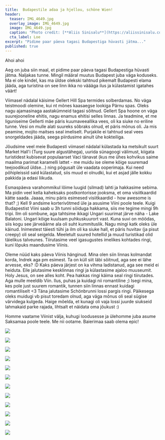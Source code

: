 ```yaml
---
title:  Budapestile adaa ja hjellou, schöne Wien!
header: 
  teaser: IMG_4649.jpg
  overlay_image: IMG_4649.jpg
  image: IMG_4649.jpg
  caption: "Photo credit: [**Aliis Sinisalu**](https://aliissinisalu.com/)"
  cta_label: Loe
excerpt: "Pidime paar päeva tagasi Budapestiga hüvasti jätma..."
published: true
---
```

Ahoi ahoi

Aeg on juba siin maal, et pidime paar päeva tagasi Budapestiga hüvasti jätma. Naljakas tunne. Mingil määral muutus Budapest juba väga koduseks. Ma ei ole kindel, kas ma üldse olekski tahtnud pikemalt Budapesti elama jääda, aga turistina on see linn ikka no väääga ilus ja külastamist igatahes väärt! 

Viimasel nädalal käisime Gellert Hill Spa termides solberdamas. No väga teistmoodi olemine, kui nt mõnes kaasaegse lookiga Pärnu spas. Oleks nagu ajamasinaga aastakümneid tagasi sõitnud. Gellert Spa hoone on väga suurejooneline ehitis, nagu enamus ehitisi selles linnas. Ja teadmine, et me liguniseime Gellerti mäe päris kuumaveeallika vees, oli ka siuke no eriline tunne. Vesi on mulle alati suureks sõbraks olnud, et päris mõnus oli. Ja mis peamine, mojito maitses seal imeliselt. Purjakile ei tahtnud seal vees snorgeldades jääda, seega piirdusime ainult ühe kokteiliga.

Jõudsime veel meie Budapesti viimasel nädalal külastada ka metsikult suurt Market Hall'i (Turg suure algustähega), uurida sünagoogi välimust, kiigata turistidest kubisevat populaarset Vaci tänavat (kus me ühes kohvikus saime maailma parimat karamelli lattet - me muidu ise oleme kõige suuremad teejoodikud üldse...) ning põgusalt üle vaadata ooperimaja. Kui need põhipleissid said külastatud, siis muud ei olnudki, kui et asjad jälle kokku pakkida ja edasi liikuda.

Esmaspäeva varahommikul lõime luugid (silmad) lahti ja hakkasime sebima. Ma pidin veel kella kaheksaks postkontorisse jooksma, et oma visiitkaardid kätte saada. Jaaaa, minu päris esimesed visiitkaardid - how awesome is that? ;) Kell 9 andsime korterivõtmed üle ja asusime Viini poole teele. Kuigi Budapestist Viini saab u 3h tunni sõiduga hakkama, siis me tegime mingi 9h tripi. Ilm oli sombune, aga tahtsime ikkagi Ungari suurimat järve näha - Lake Balatoni. Ungari kõige kuulsam puhkuskuurort vast. Kuna suvi on möödas, siis kogu see järveäärne ala oli suht kummituslik. Nagu mingi katk oleks üle käinud. Inimestest täiesti tühi ja ilm oli ka siuke hall, et päris huvitav (ja pisut creepy) oli seal seigelda. Meeletult suured hotellid ja muud turistikad olid täielikus talveunes. Tiirutasime veel igasugustes imelikes kohtades ringi, kuni lõpuks maandusime Viinis.

Oleme nüüd kaks päeva Viinis hänginud. Mina olen siin linnas kolmandat korda, Indrek aga pm esimest. Ta on küll siit läbi sõitnud, aga see ei lähe arvesse, eks? :D Kaks päeva järjest on ka vihma ladistanud, aga see meid ei heiduta. Eile jalutasime kesklinnas ringi ja külastasime ajaloo muuseumit. Holy Jesus, on see alles koht. Pea hakkas ringi käima seal ringi tiirutades. Aga mulle meeldib Viin. Ilus, puhas ja kuidagi nii romantiline ;) Isegi mina, kes pole just suurem romantik, tunnen siin linnas ennast kuidagi romantiliselt <3 Täna jalutasime Schönbrunni lossi pargis ringi. Päikesega oleks muidugi vb pisut toredam olnud, aga väga mõnus oli seal sügise värvidega kulgeda. Haige mõelda, et kunagi oli vaja lossi juurde siukseid lahmakaid parke rajada, lihtsalt et näidata oma jõukust :)

Homme vaatame Viinist välja, kuhugi loodusesse ja ülehomme juba asume Saksamaa poole teele. Me nii ootame. Baierimaa saab olema epic!

![]({{site.baseurl}}/images/IMG_4621.jpg)

![]({{site.baseurl}}/images/IMG_4623.jpg)

![]({{site.baseurl}}/images/IMG_4637.jpg)

![]({{site.baseurl}}/images/IMG_4642.jpg)

![]({{site.baseurl}}/images/IMG_4645.jpg)

![]({{site.baseurl}}/images/IMG_4647.jpg)

![]({{site.baseurl}}/images/IMG_4655.jpg)

![]({{site.baseurl}}/images/IMG_4659.jpg)

![]({{site.baseurl}}/images/IMG_20161018_143058.jpg)

![]({{site.baseurl}}/images/IMG_20161018_153715.jpg)

![]({{site.baseurl}}/images/IMG_20161018_153751.jpg)

![]({{site.baseurl}}/images/IMG_20161019_153526.jpg)

